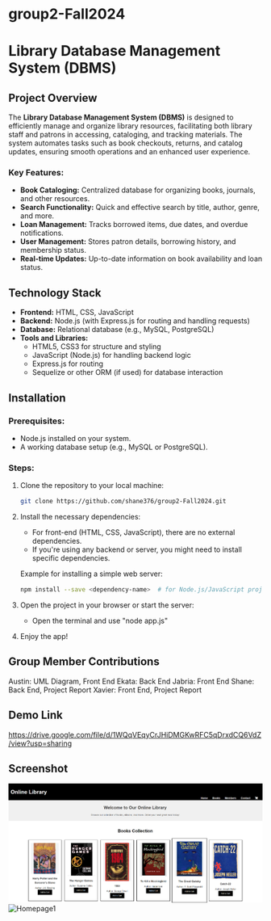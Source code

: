 # group2-Fall2024
# Library Database Management System (DBMS)

## Project Overview

The **Library Database Management System (DBMS)** is designed to efficiently manage and organize library resources, facilitating both library staff and patrons in accessing, cataloging, and tracking materials. The system automates tasks such as book checkouts, returns, and catalog updates, ensuring smooth operations and an enhanced user experience.

### Key Features:
- **Book Cataloging:** Centralized database for organizing books, journals, and other resources.
- **Search Functionality:** Quick and effective search by title, author, genre, and more.
- **Loan Management:** Tracks borrowed items, due dates, and overdue notifications.
- **User Management:** Stores patron details, borrowing history, and membership status.
- **Real-time Updates:** Up-to-date information on book availability and loan status.

## Technology Stack

- **Frontend:** HTML, CSS, JavaScript
- **Backend:** Node.js (with Express.js for routing and handling requests)
- **Database:** Relational database (e.g., MySQL, PostgreSQL)
- **Tools and Libraries:** 
  - HTML5, CSS3 for structure and styling
  - JavaScript (Node.js) for handling backend logic
  - Express.js for routing
  - Sequelize or other ORM (if used) for database interaction

## Installation

### Prerequisites:
- Node.js installed on your system.
- A working database setup (e.g., MySQL or PostgreSQL).

### Steps:
1. Clone the repository to your local machine:
   ```bash
   git clone https://github.com/shane376/group2-Fall2024.git
   ```

2. Install the necessary dependencies:
   - For front-end (HTML, CSS, JavaScript), there are no external dependencies.
   - If you're using any backend or server, you might need to install specific dependencies.

   Example for installing a simple web server:
   ```bash
   npm install --save <dependency-name>  # for Node.js/JavaScript projects
   ```

4. Open the project in your browser or start the server:
   - Open the terminal and use "node app.js"

5. Enjoy the app!

## Group Member Contributions
Austin: UML Diagram, Front End 
Ekata: Back End
Jabria: Front End
Shane: Back End, Project Report 
Xavier: Front End, Project Report 

## Demo Link
https://drive.google.com/file/d/1WQqVEqyCrJHiDMGKwRFC5qDrxdCQ6VdZ/view?usp=sharing

## Screenshot

![FrontPage](public\images\Front_Page.png)
<img width="1352" alt="Homepage1" src="https://github.com/user-attachments/assets/c5f7f502-42e0-41fd-9316-b90f1c0b8778">




